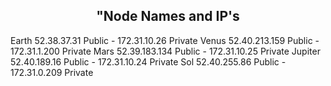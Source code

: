 ## <center> "Node Names and IP's
Earth 52.38.37.31 Public - 172.31.10.26 Private
Venus 52.40.213.159 Public - 172.31.1.200 Private
Mars 52.39.183.134 Public - 172.31.10.25 Private
Jupiter 52.40.189.16 Public - 172.31.10.24 Private
Sol 52.40.255.86 Public - 172.31.0.209 Private
